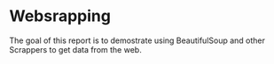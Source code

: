 # Websrapping
The goal of this report is to demostrate using BeautifulSoup and other Scrappers to get data from the web.
